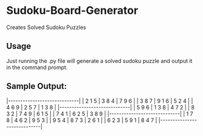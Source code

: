 # Sudoku-Board-Generator
Creates Solved Sudoku Puzzles

## Usage
Just running the .py file will generate a solved sudoku puzzle and output it in the command prompt.

## Sample Output:
|-----------------------------|
| 2  1  5 | 3  8  4 | 7  9  6 |
| 3  8  7 | 9  1  6 | 5  2  4 |
| 4  6  9 | 2  5  7 | 1  3  8 |
|-----------------------------|
| 5  9  6 | 1  3  8 | 4  7  2 |
| 8  3  2 | 7  4  9 | 6  1  5 |
| 7  4  1 | 6  2  5 | 3  8  9 |
|-----------------------------|
| 1  7  8 | 4  6  2 | 9  5  3 |
| 9  5  4 | 8  7  3 | 2  6  1 |
| 6  2  3 | 5  9  1 | 8  4  7 |
|-----------------------------|
